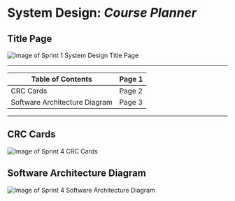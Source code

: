 # System Design: *Course Planner*

## **Title Page**
![Image of Sprint 1 System Design Title Page](https://github.com/UTMCSC301/project-full-throttle-axolotl/blob/master/doc/img/S1%20-%20System%20Design%20Title%20Page.png)

------------------------------------------------
Table of Contents               | Page 1
------------------------------- | --------------
CRC Cards                       | Page 2
Software Architecture Diagram   | Page 3
------------------------------------------------

## **CRC Cards**
![Image of Sprint 4 CRC Cards](https://github.com/UTMCSC301/project-full-throttle-axolotl/blob/master/doc/img/S4%20-%20CRC%20Cards.png)

## **Software Architecture Diagram**
![Image of Sprint 4 Software Architecture Diagram](https://github.com/UTMCSC301/project-full-throttle-axolotl/blob/master/doc/img/S1%20-%20Software%20Architecture%20Diagram.png)
